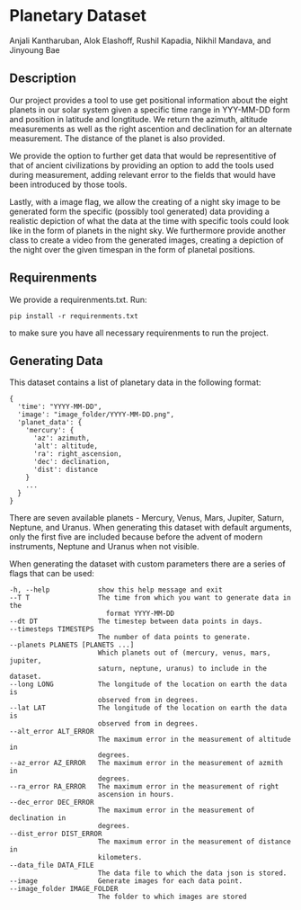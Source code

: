 # Planetary Dataset
Anjali Kantharuban, Alok Elashoff, Rushil Kapadia, Nikhil Mandava, and Jinyoung Bae

## Description

Our project provides a tool to use get positional information about the eight planets in our solar system given a specific time range in YYY-MM-DD form and position in latitude and longtitude. We return the azimuth, altitude measurements as well as the right ascention and declination for an alternate measurement. The distance of the planet is also provided. 

We provide the option to further get data that would be representitive of that of ancient civilizations by providing an option to add the tools used during measurement, adding relevant error to the fields that would have been introduced by those tools.

Lastly, with a image flag, we allow the creating of a night sky image to be generated form the specific (possibly tool generated) data providing a realistic depiction of what the data at the time with specific tools could look like in the form of planets in the night sky. We furthermore provide another class to create a video from the generated images, creating a depiction of the night over the given timespan in the form of planetal positions. 
## Requirenments 

We provide a requirenments.txt. Run: 
```
pip install -r requirenments.txt 
```
to make sure you have all necessary requirenments to run the project.


## Generating Data

This dataset contains a list of planetary data in the following format:
```
{
  'time': "YYYY-MM-DD",
  'image': "image_folder/YYYY-MM-DD.png",
  'planet_data': {
    'mercury': {
      'az': azimuth,
      'alt': altitude,
      'ra': right_ascension,
      'dec': declination,
      'dist': distance
    }
    ...
  }
}
```

There are seven available planets - Mercury, Venus, Mars, Jupiter, Saturn, Neptune, and Uranus. When generating this dataset with default arguments, only the first five are included because before the advent of modern instruments, Neptune and Uranus when not visible.

When generating the dataset with custom parameters there are a series of flags that can be used:
```
-h, --help            show this help message and exit
--T T                 The time from which you want to generate data in the
                        format YYYY-MM-DD
--dt DT               The timestep between data points in days.
--timesteps TIMESTEPS
                      The number of data points to generate.
--planets PLANETS [PLANETS ...]
                      Which planets out of (mercury, venus, mars, jupiter,
                      saturn, neptune, uranus) to include in the dataset.
--long LONG           The longitude of the location on earth the data is
                      observed from in degrees.
--lat LAT             The longitude of the location on earth the data is
                      observed from in degrees.
--alt_error ALT_ERROR
                      The maximum error in the measurement of altitude in
                      degrees.
--az_error AZ_ERROR   The maximum error in the measurement of azmith in
                      degrees.
--ra_error RA_ERROR   The maximum error in the measurement of right
                      ascension in hours.
--dec_error DEC_ERROR
                      The maximum error in the measurement of declination in
                      degrees.
--dist_error DIST_ERROR
                      The maximum error in the measurement of distance in
                      kilometers.
--data_file DATA_FILE
                      The data file to which the data json is stored.
--image               Generate images for each data point.
--image_folder IMAGE_FOLDER
                      The folder to which images are stored
```
